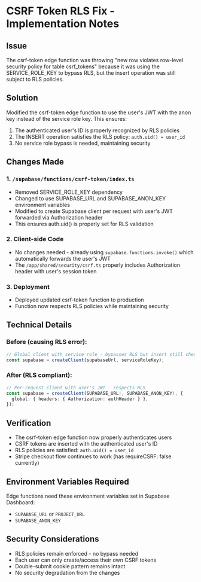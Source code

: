 # CSRF Token RLS Fix - Implementation Notes

## Issue
The csrf-token edge function was throwing "new row violates row-level security policy for table csrf_tokens" because it was using the SERVICE_ROLE_KEY to bypass RLS, but the insert operation was still subject to RLS policies.

## Solution
Modified the csrf-token edge function to use the user's JWT with the anon key instead of the service role key. This ensures:
1. The authenticated user's ID is properly recognized by RLS policies
2. The INSERT operation satisfies the RLS policy: `auth.uid() = user_id`
3. No service role bypass is needed, maintaining security

## Changes Made

### 1. `/supabase/functions/csrf-token/index.ts`
- Removed SERVICE_ROLE_KEY dependency
- Changed to use SUPABASE_URL and SUPABASE_ANON_KEY environment variables
- Modified to create Supabase client per request with user's JWT forwarded via Authorization header
- This ensures auth.uid() is properly set for RLS validation

### 2. Client-side Code
- No changes needed - already using `supabase.functions.invoke()` which automatically forwards the user's JWT
- The `/app/shared/security/csrf.ts` properly includes Authorization header with user's session token

### 3. Deployment
- Deployed updated csrf-token function to production
- Function now respects RLS policies while maintaining security

## Technical Details

### Before (causing RLS error):
```typescript
// Global client with service role - bypasses RLS but insert still checked
const supabase = createClient(supabaseUrl, serviceRoleKey);
```

### After (RLS compliant):
```typescript
// Per-request client with user's JWT - respects RLS
const supabase = createClient(SUPABASE_URL!, SUPABASE_ANON_KEY!, {
  global: { headers: { Authorization: authHeader } },
});
```

## Verification
- The csrf-token edge function now properly authenticates users
- CSRF tokens are inserted with the authenticated user's ID
- RLS policies are satisfied: `auth.uid() = user_id`
- Stripe checkout flow continues to work (has requireCSRF: false currently)

## Environment Variables Required
Edge functions need these environment variables set in Supabase Dashboard:
- `SUPABASE_URL` or `PROJECT_URL`
- `SUPABASE_ANON_KEY`

## Security Considerations
- RLS policies remain enforced - no bypass needed
- Each user can only create/access their own CSRF tokens
- Double-submit cookie pattern remains intact
- No security degradation from the changes